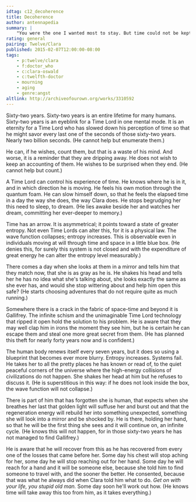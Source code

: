 ```yaml
---
idtag: c12_decoherence
title: Decoherence
author: antennapedia
summary: |
    "You were the one I wanted most to stay. But time could not be kept at bay. The more it goes, the more it's gone - the more it takes away." - Poem by Lang Leav, prompt for Twelve about Clara*
rating: general
pairing: Twelve/Clara
published: 2015-02-07T12:00:00-08:00
tags:
    - p:twelve/clara
    - f:doctor_who
    - c:clara-oswald
    - c:twelfth-doctor
    - mourning
    - aging
    - genre:angst
altlink: http://archiveofourown.org/works/3310592
---
```

Sixty-two years. Sixty-two years is an entire lifetime for many humans. Sixty-two years is an eyeblink for a Time Lord in one mental mode. It is an eternity for a Time Lord who has slowed down his perception of time so that he might savor every last one of the seconds of those sixty-two years. Nearly two billion seconds. (He cannot help but enumerate them.)

He can, if he wishes, count them, but that is a waste of his mind. And worse, it is a reminder that they are dripping away. He does not wish to keep an accounting of them. He wishes to be surprised when they end. (He cannot help but count.)

A Time Lord can control his experience of time. He knows where he is in it, and in which direction he is moving. He feels his own motion through the quantum foam. He can slow himself down, so that he feels the elapsed time in a day the way she does, the way Clara does. He stops begrudging her this need to sleep, to dream. (He lies awake beside her and watches her dream, committing her ever-deeper to memory.)

Time has an arrow. It is asymmetrical; it points toward a state of greater entropy. Not even Time Lords can alter this, for it is a physical law. The wave function collapses; entropy increases. This is observable even in individuals moving at will through time and space in a little blue box. (He denies this, for surely this system is not closed and with the expenditure of great energy he can alter the entropy level measurably.)

There comes a day when she looks at them in a mirror and tells him that they match now, that she is as gray as he is. He shakes his head and tells her he has no idea what she's talking about, she looks exactly the same as she ever has, and would she stop wittering about and help him open this safe? (He starts choosing adventures that do not require quite as much running.)

Somewhere there is a crack in the fabric of space-time and beyond it is Gallifrey. The infinite schism and the unimaginable Time Lord technology that ripped it open hold the solution to his problem. He is aware that they may well clap him in irons the moment they see him, but he is certain he can escape them and steal one more great secret from them. (He has planned this theft for nearly forty years now and is confident.)

The human body renews itself every seven years, but it does so using a blueprint that becomes ever more blurry. Entropy increases. Systems fail. He takes her to all the pretty places he has known or read of, to the quiet peaceful corners of the universe where the high-energy collisions of civilizations do not happen. She shakes her head at him but he refuses to discuss it. (He is superstitious in this way: if he does not look inside the box, the wave function will not collapse.)

There is part of him that has forgotten she is human, that expects when she breathes her last that golden light will suffuse her and burst out and that the regeneration energy will rebuild her into something unexpected, something she will look into a mirror and be shocked by. He is there, holding her hand, so that he will be the first thing she sees and it will continue on, an infinite cycle. (He knows this will not happen, for in those sixty-two years he has not managed to find Gallifrey.)

He is aware that he will recover from this as he has recovered from every one of the losses that came before her. Some day his chest will stop aching for her, some day he will stop reaching out for her hand. Some day he will reach for a hand and it will be someone else, because she told him to find someone to travel with, and the sooner the better. He consented, because that was what he always did when Clara told him what to do. *Get on with your life, you stupid old man.* Some day soon he'll work out how. (He knows time will take away this too from him, as it takes everything.)
